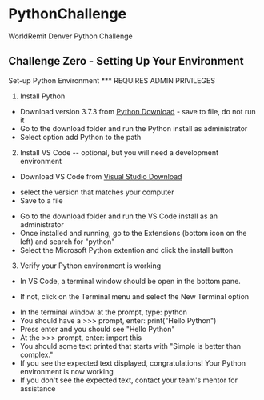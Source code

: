 # PythonChallenge
WorldRemit Denver Python Challenge

## Challenge Zero - Setting Up Your Environment

Set-up Python Environment *** REQUIRES ADMIN PRIVILEGES
1. Install Python
* Download version 3.7.3 from [Python Download](https://www.python.org/downloads/) - save to file, do not run it
* Go to the download folder and run the Python install as administrator
* Select option add Python to the path
2. Install VS Code -- optional, but you will need a development environment
* Download VS Code from [Visual Studio Download](https://code.visualstudio.com/Download)
- select the version that matches your computer
- Save to a file
* Go to the download folder  and run the VS Code install as an administrator
* Once installed and running, go to the Extensions (bottom icon on the left) and search for "python"
* Select the Microsoft Python extention and click the install button
3. Verify your Python environment is working
* In VS Code, a terminal window should be open in the bottom pane.
- If not, click on the Terminal menu and select the New Terminal option
* In the terminal window at the prompt, type: python
* You should have a >>> prompt, enter: print("Hello Python")
* Press enter and you should see "Hello Python"
* At the >>> prompt, enter: import this
* You should some text printed that starts with "Simple is better than complex."
* If you see the expected text displayed, congratulations! Your Python environment is now working
* If you don't see the expected text, contact your team's mentor for assistance
